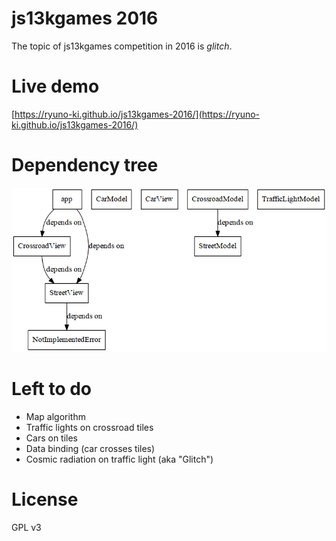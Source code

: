 # js13kgames 2016

The topic of js13kgames competition in 2016 is *glitch*.

# Live demo

[https://ryuno-ki.github.io/js13kgames-2016/](https://ryuno-ki.github.io/js13kgames-2016/)

# Dependency tree

![Dependency tree](dependency-graph.png)

# Left to do

 * Map algorithm
 * Traffic lights on crossroad tiles
 * Cars on tiles
 * Data binding (car crosses tiles)
 * Cosmic radiation on traffic light (aka "Glitch")

# License

GPL v3
